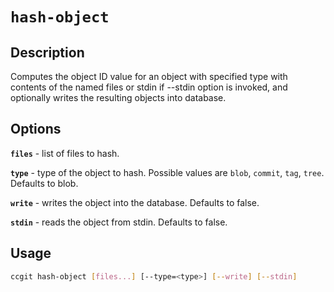 # `hash-object`

## Description

Computes the object ID value for an object with specified type with contents of the named files or stdin if --stdin option is invoked, and optionally writes the resulting objects into database.

## Options

**`files`** - list of files to hash.

**`type`** - type of the object to hash. Possible values are `blob`, `commit`, `tag`, `tree`. Defaults to blob.

**`write`** - writes the object into the database. Defaults to false.

**`stdin`** - reads the object from stdin. Defaults to false.

## Usage

```bash
ccgit hash-object [files...] [--type=<type>] [--write] [--stdin]
```

